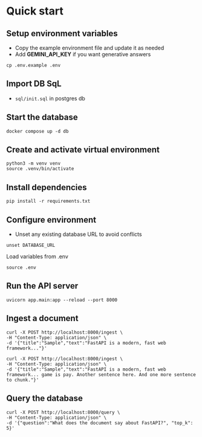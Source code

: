 # Quick start

## Setup environment variables
- Copy the example environment file and update it as needed
- Add **GEMINI_API_KEY** if you want generative answers

````shell
cp .env.example .env
````

## Import DB SqL
- `sql/init.sql` in postgres db

## Start the database

````shell
docker compose up -d db
````

## Create and activate virtual environment

````shell
python3 -m venv venv
source .venv/bin/activate
````

## Install dependencies

````shell
pip install -r requirements.txt
````

## Configure environment
- Unset any existing database URL to avoid conflicts

````shell
unset DATABASE_URL
````

Load variables from .env

````shell
source .env
````

## Run the API server

````shell
uvicorn app.main:app --reload --port 8000
````

## Ingest a document

````shell
curl -X POST http://localhost:8000/ingest \
-H "Content-Type: application/json" \
-d '{"title":"Sample","text":"FastAPI is a modern, fast web framework..."}'

curl -X POST http://localhost:8000/ingest \
-H "Content-Type: application/json" \
-d '{"title":"Sample","text":"FastAPI is a modern, fast web framework... game is pay. Another sentence here. And one more sentence to chunk."}'
````

## Query the database

````shell
curl -X POST http://localhost:8000/query \
-H "Content-Type: application/json" \
-d '{"question":"What does the document say about FastAPI?", "top_k": 5}'
````